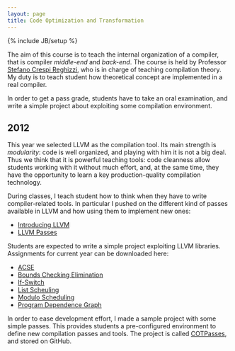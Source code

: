 ```yaml
---
layout: page
title: Code Optimization and Transformation
---
```

{% include JB/setup %}

The aim of this course is to teach the internal organization of a compiler, that is compiler _middle-end_ and _back-end_.
The course is held by Professor [Stefano Crespi Reghizzi](crepi@elet.polimi.it), who is in charge of teaching compilation theory.
My duty is to teach student how theoretical concept are implemented in a real compiler.

In order to get a pass grade, students have to take an oral examination, and write a simple project about exploiting some compilation environment.

2012
----

This year we selected LLVM as the compilation tool.
Its main strength is _modularity_: code is well organized, and playing with him it is not a big deal.
Thus we think that it is powerful teaching tools: code cleanness allow students working with it without much effort, and, at the same time, they have the
opportunity to learn a key production-quality compilation technology.

During classes, I teach student how to think when they have to write compiler-related tools.
In particular I pushed on the different kind of passes available in LLVM and how using them to implement new ones:

* [Introducing LLVM](/teaching/download/cot/2011-2012/introducing-llvm-lec.pdf)
* [LLVM Passes](/teaching/download/cot/2011-2012/llvm-passes-lec.pdf)

Students are expected to write a simple project exploiting LLVM libraries.
Assignments for current year can be downloaded here:

* [ACSE](/teaching/download/cot/2011-2012/acse.pdf)
* [Bounds Checking Elimination](/teaching/download/cot/2011-2012/bounds-checking-elimination.pdf)
* [If-Switch](/teaching/download/cot/2011-2012/if-switch.pdf)
* [List Scheuling](/teaching/download/cot/2011-2012/list-scheduling.pdf)
* [Modulo Scheduling](/teaching/download/cot/2011-2012/modulo-scheduling.pdf)
* [Program Dependence Graph](/teaching/download/cot/2011-2012/program-dependence-graph.pdf)

In order to ease development effort, I made a sample project with some simple passes.
This provides students a pre-configured environment to define new compilation passes and tools.
The project is called [COTPasses](https://github.com/speziale-ettore/COTPasses), and stored on GitHub.
